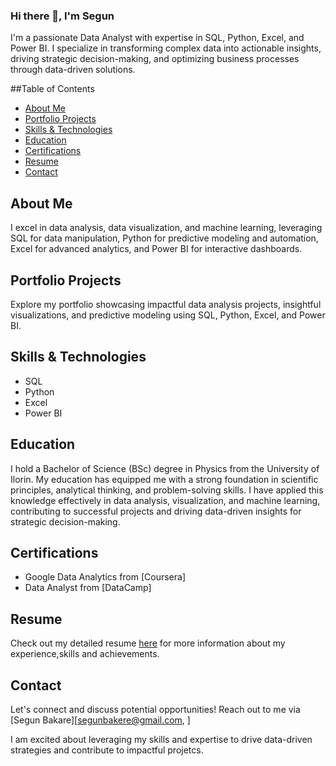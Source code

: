 ### Hi there 👋, I'm Segun
I'm a passionate Data Analyst with expertise in SQL, Python, Excel, and Power BI. I specialize in transforming complex data into actionable insights, driving strategic decision-making, and optimizing business processes through data-driven solutions.

##Table of Contents

- [About Me](#about-me)
- [Portfolio Projects](#portfolio-projects)
- [Skills & Technologies](#skills--technologies)
- [Education](#education)
- [Certifications](#certifications)
- [Resume](#resume)
- [Contact](#contact)

## About Me
I excel in data analysis, data visualization, and machine learning, leveraging SQL for data manipulation, Python for predictive modeling and automation, Excel for advanced analytics, and Power BI for interactive dashboards.

## Portfolio Projects
Explore my portfolio showcasing impactful data analysis projects, insightful visualizations, and predictive modeling using SQL, Python, Excel, and Power BI.

## Skills & Technologies
- SQL
- Python
- Excel
- Power BI

## Education
I hold a Bachelor of Science (BSc) degree in Physics from the University of Ilorin. My education has equipped me with a strong foundation in scientific principles, analytical thinking, and problem-solving skills. I have applied this knowledge effectively in data analysis, visualization, and machine learning, contributing to successful projects and driving data-driven insights for strategic decision-making.

## Certifications
- Google Data Analytics from [Coursera]
- Data Analyst from [DataCamp]

## Resume
Check out my detailed resume [here]() for more information about my experience,skills and achievements.

## Contact
Let's connect and discuss potential opportunities! Reach out to me via [Segun Bakare][segunbakere@gmail.com, ]

I am excited about leveraging my skills and expertise to drive data-driven strategies and contribute to impactful projetcs.
